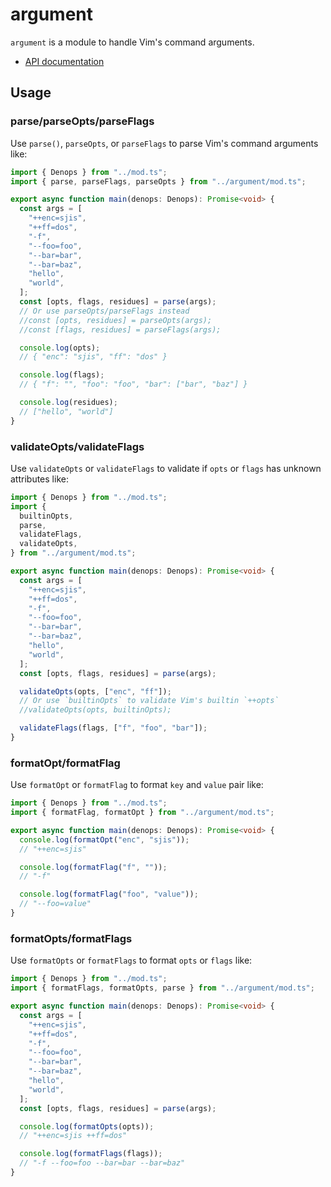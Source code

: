 # argument

`argument` is a module to handle Vim's command arguments.

- [API documentation](https://doc.deno.land/https/deno.land/x/denops_std/argument/mod.ts)

## Usage

### parse/parseOpts/parseFlags

Use `parse()`, `parseOpts`, or `parseFlags` to parse Vim's command arguments
like:

```typescript
import { Denops } from "../mod.ts";
import { parse, parseFlags, parseOpts } from "../argument/mod.ts";

export async function main(denops: Denops): Promise<void> {
  const args = [
    "++enc=sjis",
    "++ff=dos",
    "-f",
    "--foo=foo",
    "--bar=bar",
    "--bar=baz",
    "hello",
    "world",
  ];
  const [opts, flags, residues] = parse(args);
  // Or use parseOpts/parseFlags instead
  //const [opts, residues] = parseOpts(args);
  //const [flags, residues] = parseFlags(args);

  console.log(opts);
  // { "enc": "sjis", "ff": "dos" }

  console.log(flags);
  // { "f": "", "foo": "foo", "bar": ["bar", "baz"] }

  console.log(residues);
  // ["hello", "world"]
}
```

### validateOpts/validateFlags

Use `validateOpts` or `validateFlags` to validate if `opts` or `flags` has
unknown attributes like:

```typescript
import { Denops } from "../mod.ts";
import {
  builtinOpts,
  parse,
  validateFlags,
  validateOpts,
} from "../argument/mod.ts";

export async function main(denops: Denops): Promise<void> {
  const args = [
    "++enc=sjis",
    "++ff=dos",
    "-f",
    "--foo=foo",
    "--bar=bar",
    "--bar=baz",
    "hello",
    "world",
  ];
  const [opts, flags, residues] = parse(args);

  validateOpts(opts, ["enc", "ff"]);
  // Or use `builtinOpts` to validate Vim's builtin `++opts`
  //validateOpts(opts, builtinOpts);

  validateFlags(flags, ["f", "foo", "bar"]);
}
```

### formatOpt/formatFlag

Use `formatOpt` or `formatFlag` to format `key` and `value` pair like:

```typescript
import { Denops } from "../mod.ts";
import { formatFlag, formatOpt } from "../argument/mod.ts";

export async function main(denops: Denops): Promise<void> {
  console.log(formatOpt("enc", "sjis"));
  // "++enc=sjis"

  console.log(formatFlag("f", ""));
  // "-f"

  console.log(formatFlag("foo", "value"));
  // "--foo=value"
}
```

### formatOpts/formatFlags

Use `formatOpts` or `formatFlags` to format `opts` or `flags` like:

```typescript
import { Denops } from "../mod.ts";
import { formatFlags, formatOpts, parse } from "../argument/mod.ts";

export async function main(denops: Denops): Promise<void> {
  const args = [
    "++enc=sjis",
    "++ff=dos",
    "-f",
    "--foo=foo",
    "--bar=bar",
    "--bar=baz",
    "hello",
    "world",
  ];
  const [opts, flags, residues] = parse(args);

  console.log(formatOpts(opts));
  // "++enc=sjis ++ff=dos"

  console.log(formatFlags(flags));
  // "-f --foo=foo --bar=bar --bar=baz"
}
```
